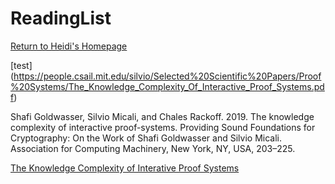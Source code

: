 # ReadingList

[Return to Heidi's Homepage](https://heidizhangctr.github.io/heidi.zhang.ctr.github.io/)


[test] (https://people.csail.mit.edu/silvio/Selected%20Scientific%20Papers/Proof%20Systems/The_Knowledge_Complexity_Of_Interactive_Proof_Systems.pdf)

Shafi Goldwasser, Silvio Micali, and Chales Rackoff. 2019. The knowledge complexity of interactive proof-systems. Providing Sound Foundations for Cryptography: On the Work of Shafi Goldwasser and Silvio Micali. Association for Computing Machinery, New York, NY, USA, 203–225. 

[The Knowledge Complexity of Interative Proof Systems](https://people.csail.mit.edu/silvio/Selected%20Scientific%20Papers/Proof%20Systems/The_Knowledge_Complexity_Of_Interactive_Proof_Systems.pdf)

